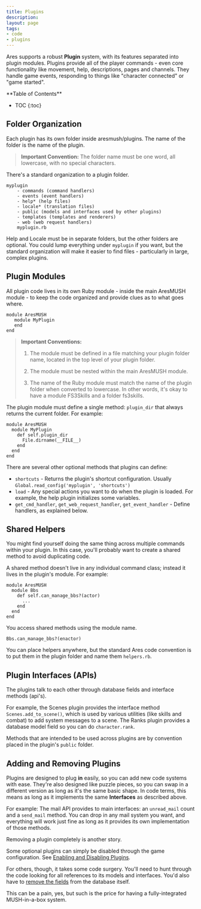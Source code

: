 ```yaml
---
title: Plugins
description:
layout: page
tags: 
- code
- plugins
---
```


Ares supports a robust **Plugin** system, with its features separated into plugin modules.  Plugins provide all of the player commands - even core functionality like movement, help, descriptions, pages and channels.  They handle game events, responding to things like "character connected" or "game started".

<div id="inline_toc" markdown="1">
**Table of Contents**

* TOC
{:toc}
</div>

## Folder Organization

Each plugin has its own folder inside aresmush/plugins. The name of the folder is the name of the plugin.

> **Important Convention:** The folder name must be one word, all lowercase, with no special characters.

There's a standard organization to a plugin folder.

    myplugin
        - commands (command handlers)
        - events (event handlers)
        - help* (help files)
        - locale* (translation files)
        - public (models and interfaces used by other plugins)
        - templates (templates and renderers)
        - web (web request handlers)
        myplugin.rb

Help and Locale must be in separate folders, but the other folders are optional.  You could lump everything under `myplugin` if you want, but the standard organization will make it easier to find files - particularly in large, complex plugins.

## Plugin Modules
All plugin code lives in its own Ruby module - inside the main AresMUSH module - to keep the code organized and provide clues as to what goes where.

    module AresMUSH
       module MyPlugin
       end
    end

> **Important Conventions:** 
>
> 1. The module must be defined in a file matching your plugin folder name, located in the top level of your plugin folder.
> 
> 2. The module must be nested within the main AresMUSH module.
> 
> 3. The name of the Ruby module must match the name of the plugin folder when converted to lowercase.  In other words, it's okay to have a module FS3Skills and a folder fs3skills.

The plugin module must define a single method:  `plugin_dir` that always returns the current folder.  For example:

    module AresMUSH
      module MyPlugin
        def self.plugin_dir
          File.dirname(__FILE__)
        end
      end
    end

There are several other optional methods that plugins can define:

* `shortcuts` - Returns the plugin's shortcut configuration.  Usually `Global.read_config('myplugin', 'shortcuts')`
* `load` - Any special actions you want to do when the plugin is loaded.  For example, the help plugin initializes some variables.
* `get_cmd_handler`, `get_web_request_handler`, `get_event_handler` - Define handlers, as explained below.

## Shared Helpers

You might find yourself doing the same thing across multiple commands within your plugin. In this case, you'll probably want to create a shared method to avoid duplicating code.

A shared method doesn't live in any individual command class; instead it lives in the plugin's module. For example:

    module AresMUSH
      module Bbs
        def self.can_manage_bbs?(actor)
          ...
        end
      end
    end

You access shared methods using the module name.

    Bbs.can_manage_bbs?(enactor)

You can place helpers anywhere, but the standard Ares code convention is to put them in the plugin folder and name them `helpers.rb`.

## Plugin Interfaces (APIs)

The plugins talk to each other through database fields and interface methods (api's).

For example, the Scenes plugin provides the interface method `Scenes.add_to_scene()`, which is used by various utilities (like skills and combat) to add system messages to a scene.   The Ranks plugin provides a database model field so you can do `character.rank`.

Methods that are intended to be used across plugins are by convention placed in the plugin's `public` folder.

## Adding and Removing Plugins

Plugins are designed to plug **in** easily, so you can add new code systems with ease.  They're also designed like puzzle pieces, so you can swap in a different version as long as it's the same basic shape.  In code terms, this means as long as it implements the same **Interfaces** as described above.

For example:  The mail API provides to main interfaces:  an `unread_mail` count and a `send_mail` method.  You can drop in any mail system you want, and everything will work just fine as long as it provides its own implementation of those methods.

Removing a plugin completely is another story.

Some optional plugins can simply be disabled through the game configuration.  See [Enabling and Disabling Plugins](/tutorials/config/plugins.html).

For others, though, it takes some code surgery.  You'll need to hunt through the code looking for all references to its models and interfaces.  You'd also have to [remove the fields](/tutorials/code/remove-field.html) from the database itself.   

This can be a pain, yes, but such is the price for having a fully-integrated MUSH-in-a-box system.